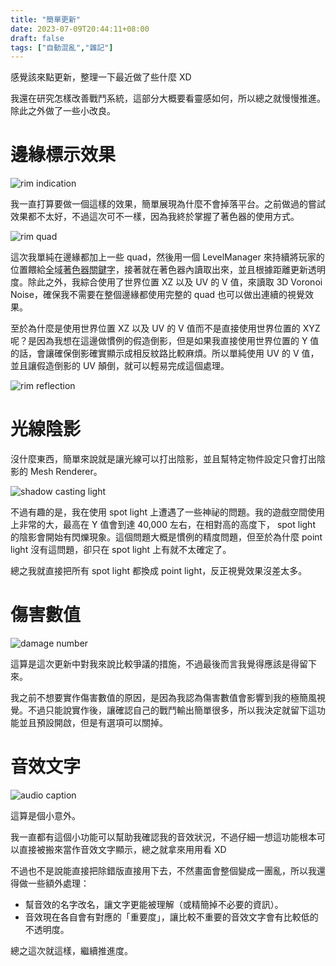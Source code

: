 ```yaml
---
title: "簡單更新"
date: 2023-07-09T20:44:11+08:00
draft: false
tags: ["自動混亂","雜記"]
---
```


感覺該來點更新，整理一下最近做了些什麼 XD

我還在研究怎樣改善戰鬥系統，這部分大概要看靈感如何，所以總之就慢慢推進。除此之外做了一些小改良。

# 邊緣標示效果

![rim indication](/images/posts/autopanic-devlog/0021/1.gif)

我一直打算要做一個這樣的效果，簡單展現為什麼不會掉落平台。之前做過的嘗試效果都不太好，不過這次可不一樣，因為我終於掌握了著色器的使用方式。

![rim quad](/images/posts/autopanic-devlog/0021/5.png)

這次我單純在邊緣都加上一些 quad，然後用一個 LevelManager 來持續將玩家的位置餵給<abbr title="global shader keyword">全域著色器關鍵字</abbr>，接著就在著色器內讀取出來，並且根據距離更新透明度。除此之外，我綜合使用了世界位置 XZ 以及 UV 的 V 值，來讀取 3D Voronoi Noise，確保我不需要在整個邊緣都使用完整的 quad 也可以做出連續的視覺效果。

至於為什麼是使用世界位置 XZ 以及 UV 的 V 值而不是直接使用世界位置的 XYZ 呢？是因為我想在這邊做慣例的假造倒影，但是如果我直接使用世界位置的 Y 值的話，會讓確保倒影確實顯示成相反紋路比較麻煩。所以單純使用 UV 的 V 值，並且讓假造倒影的 UV 顛倒，就可以輕易完成這個處理。

![rim reflection](/images/posts/autopanic-devlog/0021/6.png)

# 光線陰影

沒什麼東西，簡單來說就是讓光線可以打出陰影，並且幫特定物件設定只會打出陰影的 Mesh Renderer。

![shadow casting light](/images/posts/autopanic-devlog/0021/2.gif)

不過有趣的是，我在使用 spot light 上遭遇了一些神祕的問題。我的遊戲空間使用上非常的大，最高在 Y 值會到達 40,000 左右，在相對高的高度下， spot light 的陰影會開始有閃爍現象。這個問題大概是慣例的精度問題，但至於為什麼 point light 沒有這問題，卻只在 spot light 上有就不太確定了。

總之我就直接把所有 spot light 都換成 point light，反正視覺效果沒差太多。

# 傷害數值

![damage number](/images/posts/autopanic-devlog/0021/4.gif)

這算是這次更新中對我來說比較爭議的措施，不過最後而言我覺得應該是得留下來。

我之前不想要實作傷害數值的原因，是因為我認為傷害數值會影響到我的極簡風視覺。不過只能說實作後，讓確認自己的戰鬥輸出簡單很多，所以我決定就留下這功能並且預設開啟，但是有選項可以關掉。

# 音效文字

![audio caption](/images/posts/autopanic-devlog/0021/3.gif)

這算是個小意外。

我一直都有這個小功能可以幫助我確認我的音效狀況，不過仔細一想這功能根本可以直接被搬來當作音效文字顯示，總之就拿來用用看 XD

不過也不是說能直接把除錯版直接用下去，不然畫面會整個變成一團亂，所以我還得做一些額外處理：

- 幫音效的名字改名，讓文字更能被理解（或精簡掉不必要的資訊）。
- 音效現在各自會有對應的「重要度」，讓比較不重要的音效文字會有比較低的不透明度。

總之這次就這樣，繼續推進度。